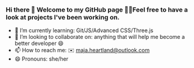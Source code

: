 ### Hi there 👋 Welcome to my GitHub page 👩‍💻Feel free to have a look at projects I've been working on.

- 🌱 I’m currently learning: Git/JS/Advanced CSS/Three.js
- 👯 I’m looking to collaborate on: anything that will help me become a better developer 😄
- 📫 How to reach me: ✉️ maja.heartland@outlook.com
- 😄 Pronouns: she/her

<!--
**MajaHeartland/MajaHeartland** is a ✨ _special_ ✨ repository because its `README.md` (this file) appears on your GitHub profile.

Here are some ideas to get you started:

- 🔭 I’m currently working on ...
- 🌱 I’m currently learning ...
- 👯 I’m looking to collaborate on ...
- 🤔 I’m looking for help with ...
- 💬 Ask me about ...
- 📫 How to reach me: ...
- 😄 Pronouns: ...
- ⚡ Fun fact: ...
-->
